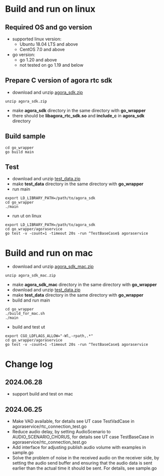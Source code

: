 # Build and run on linux
## Required OS and go version
- supported linux version: 
  - Ubuntu 18.04 LTS and above
  - CentOS 7.0 and above
- go version:
  - go 1.20 and above
  - not tested on go 1.19 and below

## Prepare C version of agora rtc sdk
- download and unzip [agora_sdk.zip](https://share.weiyun.com/1tuBWw6O)
```
unzip agora_sdk.zip
```
- make **agora_sdk** directory in the same directory with **go_wrapper**
- there should be **libagora_rtc_sdk.so** and **include_c** in **agora_sdk** directory

## Build sample
```
cd go_wrapper
go build main
```

## Test
- download and unzip [test_data.zip](https://share.weiyun.com/d3BuJNkZ)
- make **test_data** directory in the same directory with **go_wrapper**
- run main
```
export LD_LIBRARY_PATH=/path/to/agora_sdk
cd go_wrapper
./main
```
- run ut on linux
```
export LD_LIBRARY_PATH=/path/to/agora_sdk
cd go_wrapper/agoraservice
go test -v -count=1 -timeout 20s -run ^TestBaseCase$ agoraservice
```

# Build and run on mac
- download and unzip [agora_sdk_mac.zip](https://share.weiyun.com/jgvFzRI0)
```
unzip agora_sdk_mac.zip
```
- make **agora_sdk_mac** directory in the same directory with **go_wrapper**
- download and unzip [test_data.zip](https://share.weiyun.com/d3BuJNkZ)
- make **test_data** directory in the same directory with **go_wrapper**
- build and run main
```
cd go_wrapper
./build_for_mac.sh
./main
```
- build and test ut
```
export CGO_LDFLAGS_ALLOW="-Wl,-rpath,.*"
cd go_wrapper/agoraservice
go test -v -count=1 -timeout 20s -run ^TestBaseCase$ agoraservice
```

# Change log
## 2024.06.28
- support build and test on mac
## 2024.06.25
- Make VAD available, for details see UT case TestVadCase in agoraservice/rtc_connection_test.go
- Reduce audio delay, by setting AudioScenario to AUDIO_SCENARIO_CHORUS, for details see UT case TestBaseCase in agoraservice/rtc_connection_test.go
- Add interface for adjusting publish audio volume with examples in sample.go
- Solve the problem of noise in the received audio on the receiver side, by setting the audio send buffer and ensuring that the audio data is sent earlier than the actual time it should be sent. For details, see sample.go
